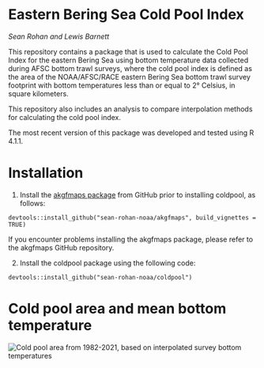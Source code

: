 # Eastern Bering Sea Cold Pool Index
_Sean Rohan and Lewis Barnett_

This repository contains a package that is used to calculate the Cold Pool Index for the eastern Bering Sea using bottom temperature data collected during AFSC bottom trawl surveys, where the cold pool index is defined as the area of the NOAA/AFSC/RACE eastern Bering Sea bottom trawl survey footprint with bottom temperatures less than or equal to 2° Celsius, in square kilometers.

This repository also includes an analysis to compare interpolation methods for calculating the cold pool index.

The most recent version of this package was developed and tested using R 4.1.1.

# Installation

1. Install the [akgfmaps package](https://github.com/sean-rohan-NOAA/akgfmaps) from GitHub prior to installing coldpool, as follows:
```{r}
devtools::install_github("sean-rohan-noaa/akgfmaps", build_vignettes = TRUE)
```

If you encounter problems installing the akgfmaps package, please refer to the akgfmaps GitHub repository.

2. Install the coldpool package using the following code:
```{r}
devtools::install_github("sean-rohan-noaa/coldpool")
```
# Cold pool area and mean bottom temperature

![Cold pool area from 1982-2021, based on interpolated survey bottom temperatures](./main/plots/coldpool_with_area.png)

